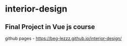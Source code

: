 # interior-design

## Final Project in Vue js course

github pages - https://beg-lezzz.github.io/interior-design/
